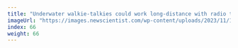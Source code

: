 ```yaml
---
title: "Underwater walkie-talkies could work long-distance with radio trick"
imageUrl: "https://images.newscientist.com/wp-content/uploads/2023/11/10140654/SEI_179026276.jpg?width=600"
index: 66
weight: 66
---
```

